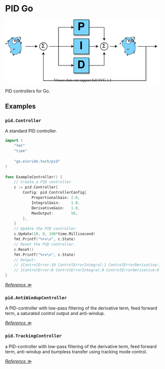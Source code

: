# PID Go

<p align="center">
  <img src="./doc/pid-go.svg" alt="logo"/>
</p>

PID controllers for Go.

## Examples

### `pid.Controller`

A standard PID controller.

```go
import (
	"fmt"
	"time"

	"go.einride.tech/pid"
)

func ExampleController() {
	// Create a PID controller.
	c := pid.Controller{
		Config: pid.ControllerConfig{
			ProportionalGain: 2.0,
			IntegralGain:     1.0,
			DerivativeGain:   1.0,
			MaxOutput:        50,
		},
	}
	// Update the PID controller.
	c.Update(10, 0, 100*time.Millisecond)
	fmt.Printf("%+v\n", c.State)
	// Reset the PID controller.
	c.Reset()
	fmt.Printf("%+v\n", c.State)
	// Output:
	// {ControlError:10 ControlErrorIntegral:1 ControlErrorDerivative:100 ControlSignal:50}
	// {ControlError:0 ControlErrorIntegral:0 ControlErrorDerivative:0 ControlSignal:0}
}
```

_[Reference ≫](https://en.wikipedia.org/wiki/PID_controller)_

### `pid.AntiWindupController`

A PID-controller with low-pass filtering of the derivative term, feed
forward term, a saturated control output and anti-windup.

_[Reference ≫][astrom]_

### `pid.TrackingController`

a PID-controller with low-pass filtering of the derivative term, feed
forward term, anti-windup and bumpless transfer using tracking mode
control.

_[Reference ≫][astrom]_

[astrom]: http://www.cds.caltech.edu/~murray/amwiki
